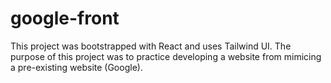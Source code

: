 # google-front

This project was bootstrapped with React and uses Tailwind UI. The purpose of this project was to practice developing a website from mimicing a pre-existing website (Google).